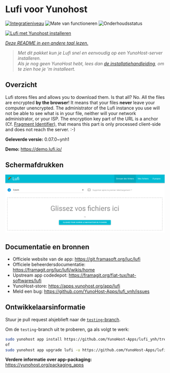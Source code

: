 <!--
NB: Deze README is automatisch gegenereerd door <https://github.com/YunoHost/apps/tree/master/tools/readme_generator>
Hij mag NIET handmatig aangepast worden.
-->

# Lufi voor Yunohost

[![Integratieniveau](https://dash.yunohost.org/integration/lufi.svg)](https://ci-apps.yunohost.org/ci/apps/lufi/) ![Mate van functioneren](https://ci-apps.yunohost.org/ci/badges/lufi.status.svg) ![Onderhoudsstatus](https://ci-apps.yunohost.org/ci/badges/lufi.maintain.svg)

[![Lufi met Yunohost installeren](https://install-app.yunohost.org/install-with-yunohost.svg)](https://install-app.yunohost.org/?app=lufi)

*[Deze README in een andere taal lezen.](./ALL_README.md)*

> *Met dit pakket kun je Lufi snel en eenvoudig op een YunoHost-server installeren.*  
> *Als je nog geen YunoHost hebt, lees dan [de installatiehandleiding](https://yunohost.org/install), om te zien hoe je 'm installeert.*

## Overzicht

Lufi stores files and allows you to download them. Is that all? No. All the files are encrypted **by the browser**! It means that your files **never** leave your computer unencrypted.
The administrator of the Lufi instance you use will not be able to see what is in your file, neither will your network administrator, or your ISP.
The encryption key part of the URL is a anchor (Cf. [Fragment Identifier](https://en.wikipedia.org/wiki/Fragment_identifier)), that means this part is only processed client-side and does not reach the server. :-)


**Geleverde versie:** 0.07.0~ynh1

**Demo:** <https://demo.lufi.io/>

## Schermafdrukken

![Schermafdrukken van Lufi](./doc/screenshots/screenshot_lufi_1.png)

## Documentatie en bronnen

- Officiele website van de app: <https://git.framasoft.org/luc/lufi>
- Officiele beheerdersdocumentatie: <https://framagit.org/luc/lufi/wikis/home>
- Upstream app codedepot: <https://framagit.org/fiat-tux/hat-softwares/lufi>
- YunoHost-store: <https://apps.yunohost.org/app/lufi>
- Meld een bug: <https://github.com/YunoHost-Apps/lufi_ynh/issues>

## Ontwikkelaarsinformatie

Stuur je pull request alsjeblieft naar de [`testing`-branch](https://github.com/YunoHost-Apps/lufi_ynh/tree/testing).

Om de `testing`-branch uit te proberen, ga als volgt te werk:

```bash
sudo yunohost app install https://github.com/YunoHost-Apps/lufi_ynh/tree/testing --debug
of
sudo yunohost app upgrade lufi -u https://github.com/YunoHost-Apps/lufi_ynh/tree/testing --debug
```

**Verdere informatie over app-packaging:** <https://yunohost.org/packaging_apps>
